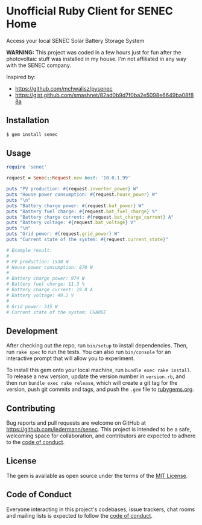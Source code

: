 # Unofficial Ruby Client for SENEC Home

Access your local SENEC Solar Battery Storage System

**WARNING:** This project was coded in a few hours just for fun after the photovoltaic stuff was installed in my house. I'm not affiliated in any way with the SENEC company.

Inspired by:

* https://github.com/mchwalisz/pysenec
* https://gist.github.com/smashnet/82ad0b9d7f0ba2e5098e6649ba08f88a


## Installation

```bash
$ gem install senec
```

## Usage

```ruby
require 'senec'

request = Senec::Request.new host: '10.0.1.99'

puts "PV production: #{request.inverter_power} W"
puts "House power consumption: #{request.house_power} W"
puts "\n"
puts "Battery charge power: #{request.bat_power} W"
puts "Battery fuel charge: #{request.bat_fuel_charge} %"
puts "Battery charge current: #{request.bat_charge_current} A"
puts "Battery voltage: #{request.bat_voltage} V"
puts "\n"
puts "Grid power: #{request.grid_power} W"
puts "Current state of the system: #{request.current_state}"

# Example result:
#
# PV production: 1530 W
# House power consumption: 870 W
#
# Battery charge power: 974 W
# Battery fuel charge: 11.3 %
# Battery charge current: 19.8 A
# Battery voltage: 49.2 V
#
# Grid power: 315 W
# Current state of the system: CHARGE
```

## Development

After checking out the repo, run `bin/setup` to install dependencies. Then, run `rake spec` to run the tests. You can also run `bin/console` for an interactive prompt that will allow you to experiment.

To install this gem onto your local machine, run `bundle exec rake install`. To release a new version, update the version number in `version.rb`, and then run `bundle exec rake release`, which will create a git tag for the version, push git commits and tags, and push the `.gem` file to [rubygems.org](https://rubygems.org).

## Contributing

Bug reports and pull requests are welcome on GitHub at https://github.com/ledermann/senec. This project is intended to be a safe, welcoming space for collaboration, and contributors are expected to adhere to the [code of conduct](https://github.com/ledermann/senec/blob/master/CODE_OF_CONDUCT.md).


## License

The gem is available as open source under the terms of the [MIT License](https://opensource.org/licenses/MIT).

## Code of Conduct

Everyone interacting in this project's codebases, issue trackers, chat rooms and mailing lists is expected to follow the [code of conduct](https://github.com/[USERNAME]/senec/blob/master/CODE_OF_CONDUCT.md).
